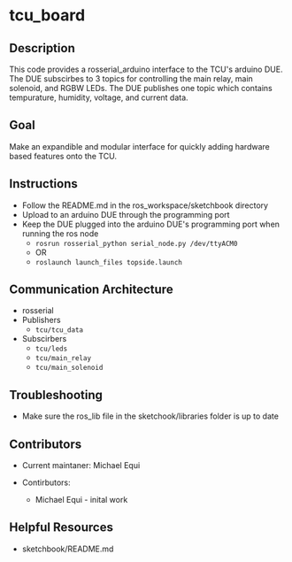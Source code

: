 # tcu_board

## Description

This code provides a rosserial_arduino interface to the TCU's arduino DUE. The DUE subscirbes to 3 topics for controlling the main relay, main solenoid, and RGBW LEDs. The DUE publishes one topic which contains tempurature, humidity, voltage, and current data. 

## Goal

Make an expandible and modular interface for quickly adding hardware based features onto the TCU. 

## Instructions 

* Follow the README.md in the ros_workspace/sketchbook directory 
* Upload to an arduino DUE through the programming port
* Keep the DUE plugged into the arduino DUE's programming port when running the ros node
  * `rosrun rosserial_python serial_node.py /dev/ttyACM0` 
  * OR 
  * `roslaunch launch_files topside.launch`

## Communication Architecture
* rosserial
* Publishers
  * `tcu/tcu_data`
* Subscirbers
  * `tcu/leds`
  * `tcu/main_relay`
  * `tcu/main_solenoid`

## Troubleshooting
* Make sure the ros_lib file in the sketchook/libraries folder is up to date

## Contributors 

* Current maintaner: Michael Equi

* Contirbutors:
  * Michael Equi - inital work

## Helpful Resources

* sketchbook/README.md

